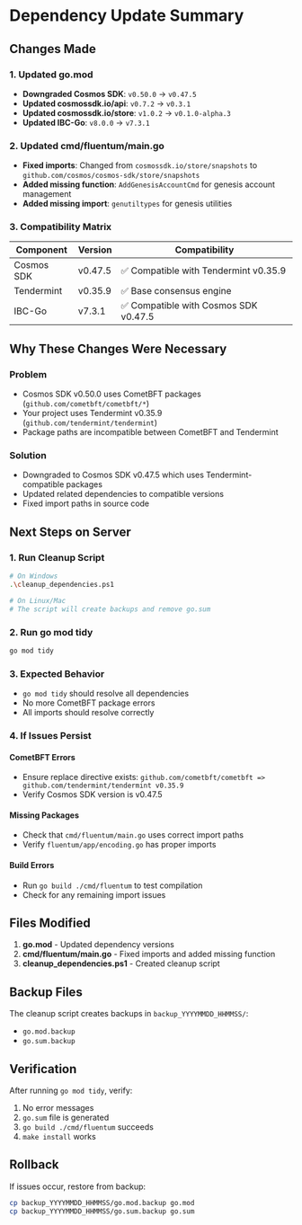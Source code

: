 # Dependency Update Summary

## Changes Made

### 1. Updated go.mod
- **Downgraded Cosmos SDK**: `v0.50.0` → `v0.47.5`
- **Updated cosmossdk.io/api**: `v0.7.2` → `v0.3.1`
- **Updated cosmossdk.io/store**: `v1.0.2` → `v0.1.0-alpha.3`
- **Updated IBC-Go**: `v8.0.0` → `v7.3.1`

### 2. Updated cmd/fluentum/main.go
- **Fixed imports**: Changed from `cosmossdk.io/store/snapshots` to `github.com/cosmos/cosmos-sdk/store/snapshots`
- **Added missing function**: `AddGenesisAccountCmd` for genesis account management
- **Added missing import**: `genutiltypes` for genesis utilities

### 3. Compatibility Matrix
| Component | Version | Compatibility |
|-----------|---------|---------------|
| Cosmos SDK | v0.47.5 | ✅ Compatible with Tendermint v0.35.9 |
| Tendermint | v0.35.9 | ✅ Base consensus engine |
| IBC-Go | v7.3.1 | ✅ Compatible with Cosmos SDK v0.47.5 |

## Why These Changes Were Necessary

### Problem
- Cosmos SDK v0.50.0 uses CometBFT packages (`github.com/cometbft/cometbft/*`)
- Your project uses Tendermint v0.35.9 (`github.com/tendermint/tendermint`)
- Package paths are incompatible between CometBFT and Tendermint

### Solution
- Downgraded to Cosmos SDK v0.47.5 which uses Tendermint-compatible packages
- Updated related dependencies to compatible versions
- Fixed import paths in source code

## Next Steps on Server

### 1. Run Cleanup Script
```bash
# On Windows
.\cleanup_dependencies.ps1

# On Linux/Mac
# The script will create backups and remove go.sum
```

### 2. Run go mod tidy
```bash
go mod tidy
```

### 3. Expected Behavior
- `go mod tidy` should resolve all dependencies
- No more CometBFT package errors
- All imports should resolve correctly

### 4. If Issues Persist

#### CometBFT Errors
- Ensure replace directive exists: `github.com/cometbft/cometbft => github.com/tendermint/tendermint v0.35.9`
- Verify Cosmos SDK version is v0.47.5

#### Missing Packages
- Check that `cmd/fluentum/main.go` uses correct import paths
- Verify `fluentum/app/encoding.go` has proper imports

#### Build Errors
- Run `go build ./cmd/fluentum` to test compilation
- Check for any remaining import issues

## Files Modified

1. **go.mod** - Updated dependency versions
2. **cmd/fluentum/main.go** - Fixed imports and added missing function
3. **cleanup_dependencies.ps1** - Created cleanup script

## Backup Files

The cleanup script creates backups in `backup_YYYYMMDD_HHMMSS/`:
- `go.mod.backup`
- `go.sum.backup`

## Verification

After running `go mod tidy`, verify:
1. No error messages
2. `go.sum` file is generated
3. `go build ./cmd/fluentum` succeeds
4. `make install` works

## Rollback

If issues occur, restore from backup:
```bash
cp backup_YYYYMMDD_HHMMSS/go.mod.backup go.mod
cp backup_YYYYMMDD_HHMMSS/go.sum.backup go.sum
``` 